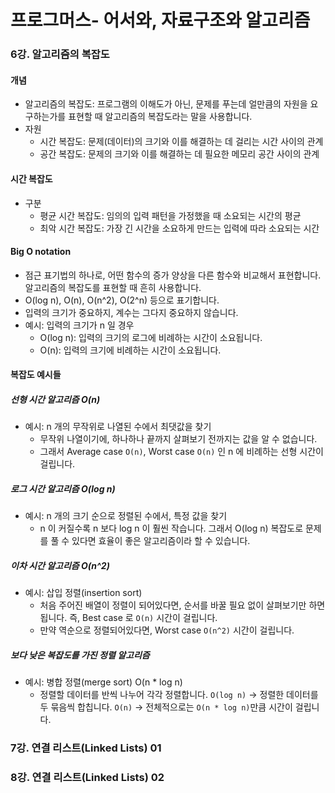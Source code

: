 # 프로그머스- 어서와, 자료구조와 알고리즘

### 6강. 알고리즘의 복잡도

#### 개념

- 알고리즘의 복잡도: 프로그램의 이해도가 아닌, 문제를 푸는데 얼만큼의 자원을 요구하는가를 표현할 때 알고리즘의 복잡도라는 말을 사용합니다.
- 자원
    - 시간 복잡도: 문제(데이터)의 크기와 이를 해결하는 데 걸리는 시간 사이의 관계
    - 공간 복잡도: 문제의 크기와 이를 해결하는 데 필요한 메모리 공간 사이의 관계

#### 시간 복잡도

- 구분
    - 평균 시간 복잡도: 임의의 입력 패턴을 가정했을 때 소요되는 시간의 평균
    - 최악 시간 복잡도: 가장 긴 시간을 소요하게 만드는 입력에 따라 소요되는 시간

#### Big O notation

- 점근 표기법의 하나로, 어떤 함수의 증가 양상을 다른 함수와 비교해서 표현합니다. 알고리즘의 복잡도를 표현할 때 흔히 사용합니다.
- O(log n), O(n), O(n^2), O(2^n) 등으로 표기합니다.
- 입력의 크기가 중요하지, 계수는 그다지 중요하지 않습니다.
- 예시: 입력의 크기가 n 일 경우
    - O(log n): 입력의 크기의 로그에 비례하는 시간이 소요됩니다.
    - O(n): 입력의 크기에 비례하는 시간이 소요됩니다.

#### 복잡도 예시들

##### 선형 시간 알고리즘 O(n)

- 예시: n 개의 무작위로 나열된 수에서 최댓값을 찾기
    - 무작위 나열이기에, 하나하나 끝까지 살펴보기 전까지는 값을 알 수 없습니다.
    - 그래서 Average case `O(n)`, Worst case `O(n)` 인 n 에 비례하는 선형 시간이 걸립니다.

##### 로그 시간 알고리즘 O(log n)

- 예시: n 개의 크기 순으로 정렬된 수에서, 특정 값을 찾기
    - n 이 커질수록 n 보다 log n 이 훨씬 작습니다. 그래서 O(log n) 복잡도로 문제를 풀 수 있다면 효율이 좋은 알고리즘이라 할 수 있습니다.

##### 이차 시간 알고리즘 O(n^2)

- 예시: 삽입 정렬(insertion sort)
    - 처음 주어진 배열이 정렬이 되어있다면, 순서를 바꿀 필요 없이 살펴보기만 하면 됩니다. 즉, Best case 로 `O(n)` 시간이 걸립니다.
    - 만약 역순으로 정렬되어있다면, Worst case `O(n^2)` 시간이 걸립니다.

##### 보다 낮은 복잡도를 가진 정렬 알고리즘

- 예시: 병합 정렬(merge sort) O(n * log n)
    - 정렬할 데이터를 반씩 나누어 각각 정렬합니다. `O(log n)` -> 정렬한 데이터를 두 묶음씩 합칩니다. `O(n)` -> 전체적으로는 `O(n * log n)`만큼 시간이 걸립니다.

### 7강. 연결 리스트(Linked Lists) 01



### 8강. 연결 리스트(Linked Lists) 02

